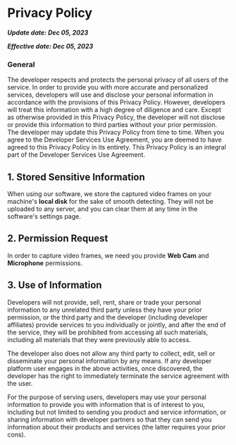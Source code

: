 # Privacy Policy

***Update date: Dec 05, 2023***

***Effective date: Dec 05, 2023***

### General

The developer respects and protects the personal privacy of all users of the service. In order to provide you with more accurate and personalized services, developers will use and disclose your personal information in accordance with the provisions of this Privacy Policy. However, developers will treat this information with a high degree of diligence and care. Except as otherwise provided in this Privacy Policy, the developer will not disclose or provide this information to third parties without your prior permission. The developer may update this Privacy Policy from time to time. When you agree to the Developer Services Use Agreement, you are deemed to have agreed to this Privacy Policy in its entirety. This Privacy Policy is an integral part of the Developer Services Use Agreement.

## 1. Stored Sensitive Information

When using our software, we store the captured video frames on your machine's **local disk** for the sake of smooth detecting. They will not be uploaded to any server, and you can clear them at any time in the software's settings page.

## 2. Permission Request

In order to capture video frames, we need you provide **Web Cam** and **Microphone** permissions.

## 3. Use of Information

Developers will not provide, sell, rent, share or trade your personal information to any unrelated third party unless they have your prior permission, or the third party and the developer (including developer affiliates) provide services to you individually or jointly, and after the end of the service, they will be prohibited from accessing all such materials, including all materials that they were previously able to access.

The developer also does not allow any third party to collect, edit, sell or disseminate your personal information by any means. If any developer platform user engages in the above activities, once discovered, the developer has the right to immediately terminate the service agreement with the user.

For the purpose of serving users, developers may use your personal information to provide you with information that is of interest to you, including but not limited to sending you product and service information, or sharing information with developer partners so that they can send you information about their products and services (the latter requires your prior cons).